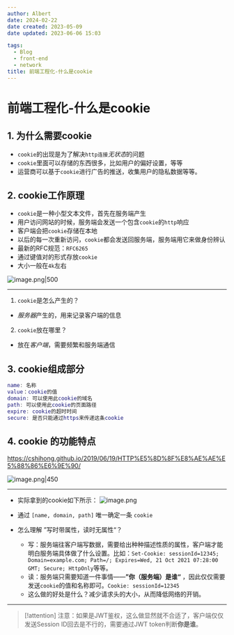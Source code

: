 ```yaml
---
author: Albert
date: 2024-02-22
date created: 2023-05-09
date updated: 2023-06-06 15:03

tags:
  - Blog
  - front-end
  - network
title: 前端工程化-什么是cookie
---
```


# 前端工程化-什么是cookie

## 1. 为什么需要cookie

- `cookie`的出现是为了解决`http连接`*无状态*的问题
- `cookie`里面可以存储的东西很多，比如用户的偏好设置，等等
- 运营商可以基于`cookie`进行广告的推送，收集用户的隐私数据等等。

## 2. cookie工作原理

- `cookie`是一种小型文本文件，首先在服务端产生
- 用户访问网站的时候，服务端会发送一个包含`cookie`的`http`响应
- 客户端会把`cookie`存储在本地
- 以后的每一次重新访问，`cookie`都会发送回服务端，服务端用它来做身份辨认
- 最新的RFC规范：`RFC6265`
- 通过键值对的形式存放`cookie`
- 大小一般在`4k`左右

![image.png|500](https://img-20221128.oss-cn-shanghai.aliyuncs.com/img-2023-05/20230606144720.png)

---

1. `cookie`是怎么产生的？

- *服务器*产生的，用来记录客户端的信息

2. `cookie`放在哪里？

- 放在*客户端*，需要频繁和服务端通信

## 3. cookie组成部分

```lua
name: 名称
value：cookie的值
domain: 可以使用此cookie的域名
path: 可以使用此cookie的页面路径
expire: cookie的超时时间
secure: 是否只能通过https来传递这条cookie
```

## 4. cookie 的功能特点

https://cshihong.github.io/2019/06/19/HTTP%E5%8D%8F%E8%AE%AE%E5%88%86%E6%9E%90/

![image.png|450](https://img-20221128.oss-cn-shanghai.aliyuncs.com/img-2023-05/20230606145042.png)

---

- 实际拿到的cookie如下所示：
  ![image.png](https://img-20221128.oss-cn-shanghai.aliyuncs.com/img-2023-05/20230606145338.png)

- 通过 `[name, domain, path]` 唯一确定一条 `cookie`
- 怎么理解 ”写时带属性，读时无属性“？
  - 写：服务端往客户端写数据，需要给出种种描述性质的属性，客户端才能明白服务端具体做了什么设置。比如：`Set-Cookie: sessionId=12345; Domain=example.com; Path=/; Expires=Wed, 21 Oct 2021 07:28:00 GMT; Secure; HttpOnly`等等。
  - 读：服务端只需要知道一件事情——**”你（服务端）是谁“** ，因此仅仅需要发送`cookie`的值和名称即可。`Cookie: sessionId=12345`
  - 这么做的好处是什么？减少请求头的大小，从而降低网络的开销。

---

> [!attention]
> 注意：如果是JWT鉴权，这么做显然就不合适了，客户端仅仅发送Session ID回去是不行的，需要通过JWT token判断**你是谁**。
